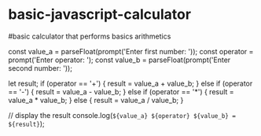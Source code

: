 # basic-javascript-calculator
#basic calculator that performs basics arithmetics

const value_a = parseFloat(prompt('Enter first number: '));
const operator = prompt('Enter operator: ');
const value_b = parseFloat(prompt('Enter second number: '));

let result;
if (operator == '+') {
    result = value_a + value_b;
}
else if (operator == '-') {
    result = value_a - value_b;
}
else if (operator == '*') {
    result = value_a * value_b;
}
else {
    result = value_a / value_b;
}

// display the result
console.log(`${value_a} ${operator} ${value_b} = ${result}`);


